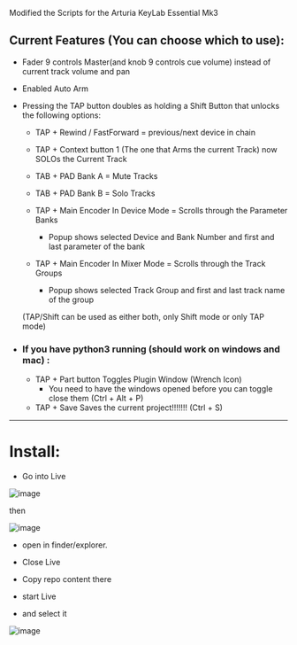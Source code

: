 Modified the Scripts for the Arturia KeyLab Essential Mk3 

## Current Features (You can choose which to use):

- Fader 9 controls Master(and knob 9 controls cue volume) instead of current track volume and pan

- Enabled Auto Arm

- Pressing the TAP button doubles as holding a Shift Button that unlocks the following options:  

    - TAP + Rewind / FastForward = previous/next device in chain

    - TAP + Context button 1 (The one that Arms the current Track) now SOLOs the Current Track

    - TAB + PAD Bank A = Mute Tracks

    - TAB + PAD Bank B = Solo Tracks
    
    - TAP + Main Encoder In Device Mode = Scrolls through the Parameter Banks
      - Popup shows selected Device and Bank Number and first and last parameter of the bank
  
    - TAP + Main Encoder In Mixer Mode = Scrolls through the Track Groups 
      - Popup shows selected Track Group and first and last track name of the group

  (TAP/Shift can be used as either both, only Shift mode or only TAP mode)

- ### If you have python3 running (should work on windows and mac) :
  - TAP + Part button Toggles Plugin Window (Wrench Icon) 
    - You need to have the windows opened before you can toggle close them (Ctrl + Alt + P)
  - TAP + Save Saves the current project!!!!!!! (Ctrl + S)
 
-------------------------


# Install:

- Go into Live

![image](https://github.com/MrMatch246/Launchkey_MK3_TGE/assets/50702646/5290bc01-4248-4e5d-9a44-b5f9a80c7d3c)

then

![image](https://github.com/MrMatch246/Launchkey_MK3_TGE/assets/50702646/559af2d9-a063-437a-b2fe-77be1f838203)

- open in finder/explorer.  

- Close Live

- Copy repo content there
- start Live
- and select it 

![image](https://github.com/MrMatch246/KeyLab_Essential_mk3_TGE/assets/50702646/a3a87514-af62-4248-8688-7fcafd98aeb9)
